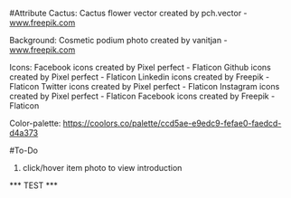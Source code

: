 #Attribute
Cactus: 
Cactus flower vector created by pch.vector - www.freepik.com

Background:
Cosmetic podium photo created by vanitjan - www.freepik.com

Icons:
Facebook icons created by Pixel perfect - Flaticon
Github icons created by Pixel perfect - Flaticon
Linkedin icons created by Freepik - Flaticon
Twitter icons created by Pixel perfect - Flaticon
Instagram icons created by Pixel perfect - Flaticon
Facebook icons created by Freepik - Flaticon

Color-palette:
https://coolors.co/palette/ccd5ae-e9edc9-fefae0-faedcd-d4a373

#To-Do
1. click/hover item photo to view introduction

*** TEST ***